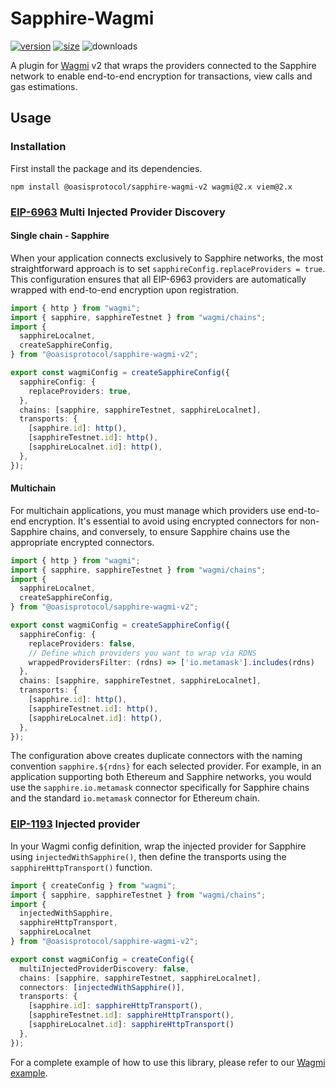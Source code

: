 # Sapphire-Wagmi

[![version][wagmi-version]][wagmi-npm]
[![size][wagmi-size]][wagmi-bundlephobia]
![downloads][wagmi-downloads]

[wagmi-npm]: https://www.npmjs.org/package/@oasisprotocol/sapphire-wagmi-v2
[wagmi-version]: https://img.shields.io/npm/v/@oasisprotocol/sapphire-wagmi-v2
[wagmi-size]: https://img.shields.io/bundlephobia/minzip/@oasisprotocol/sapphire-wagmi-v2
[wagmi-bundlephobia]: https://bundlephobia.com/package/@oasisprotocol/sapphire-wagmi-v2
[wagmi-downloads]: https://img.shields.io/npm/dm/@oasisprotocol/sapphire-wagmi-v2.svg

A plugin for [Wagmi][wagmi] v2 that wraps the providers connected to the
Sapphire network to enable end-to-end encryption for transactions, view calls
and gas estimations.

[wagmi]: https://wagmi.sh/

## Usage

### Installation

First install the package and its dependencies.

```
npm install @oasisprotocol/sapphire-wagmi-v2 wagmi@2.x viem@2.x
```

### [EIP-6963] Multi Injected Provider Discovery

#### Single chain - Sapphire

When your application connects exclusively to Sapphire networks, the most 
straightforward approach is to set `sapphireConfig.replaceProviders = true`. 
This configuration ensures that all EIP-6963 providers are automatically wrapped 
with end-to-end encryption upon registration.

```typescript
import { http } from "wagmi";
import { sapphire, sapphireTestnet } from "wagmi/chains";
import {
  sapphireLocalnet,
  createSapphireConfig,
} from "@oasisprotocol/sapphire-wagmi-v2";

export const wagmiConfig = createSapphireConfig({
  sapphireConfig: {
    replaceProviders: true,
  },
  chains: [sapphire, sapphireTestnet, sapphireLocalnet],
  transports: {
    [sapphire.id]: http(),
    [sapphireTestnet.id]: http(),
    [sapphireLocalnet.id]: http(),
  },
});
```

#### Multichain

For multichain applications, you must manage which providers use end-to-end
encryption. It's essential to avoid using encrypted connectors for non-Sapphire
chains, and conversely, to ensure Sapphire chains use the appropriate encrypted
connectors.

```typescript
import { http } from "wagmi";
import { sapphire, sapphireTestnet } from "wagmi/chains";
import {
  sapphireLocalnet,
  createSapphireConfig,
} from "@oasisprotocol/sapphire-wagmi-v2";

export const wagmiConfig = createSapphireConfig({
  sapphireConfig: {
    replaceProviders: false,
    // Define which providers you want to wrap via RDNS
    wrappedProvidersFilter: (rdns) => ['io.metamask'].includes(rdns)
  },
  chains: [sapphire, sapphireTestnet, sapphireLocalnet],
  transports: {
    [sapphire.id]: http(),
    [sapphireTestnet.id]: http(),
    [sapphireLocalnet.id]: http(),
  },
});
```

The configuration above creates duplicate connectors with the naming convention 
`sapphire.${rdns}` for each selected provider. For example, in an application 
supporting both Ethereum and Sapphire networks, you would use the 
`sapphire.io.metamask` connector specifically for Sapphire chains and the 
standard `io.metamask` connector for Ethereum chain.

[EIP-6963]: https://eips.ethereum.org/EIPS/eip-6963

### [EIP-1193] Injected provider

In your Wagmi config definition, wrap the injected provider for Sapphire using 
`injectedWithSapphire()`, then define the transports using the
`sapphireHttpTransport()` function.

```typescript
import { createConfig } from "wagmi";
import { sapphire, sapphireTestnet } from "wagmi/chains";
import {
  injectedWithSapphire,
  sapphireHttpTransport,
  sapphireLocalnet
} from "@oasisprotocol/sapphire-wagmi-v2";

export const wagmiConfig = createConfig({
  multiInjectedProviderDiscovery: false,
  chains: [sapphire, sapphireTestnet, sapphireLocalnet],
  connectors: [injectedWithSapphire()],
  transports: {
    [sapphire.id]: sapphireHttpTransport(),
    [sapphireTestnet.id]: sapphireHttpTransport(),
    [sapphireLocalnet.id]: sapphireHttpTransport()
  },
});
```

[EIP-1193]: https://eips.ethereum.org/EIPS/eip-1193

For a complete example of how to use this library, please refer to our
[Wagmi example][example].

[example]: https://github.com/oasisprotocol/sapphire-paratime/tree/main/examples/wagmi-v2
